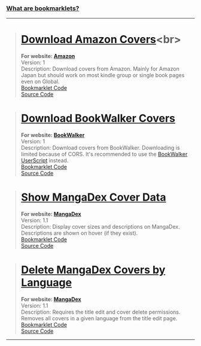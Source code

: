 ### [What are bookmarklets?](https://en.wikipedia.org/wiki/Bookmarklet)
***
> # [Download Amazon Covers](javascript:void%20function(){function%20t(t,e){const%20n=%22object%22==typeof%20t,r=n%3FURL.createObjectURL(t):t,o=document.createElement(%22a%22);o.href=r,o.download=e,o.target=%22_blank%22,o.rel=%22noopener%20noreferrer%22,o.dispatchEvent(new%20MouseEvent(%22click%22)),n%26%26URL.revokeObjectURL(r)}var%20e=Uint8Array,n=Uint16Array,r=Uint32Array,o=new%20e([0,0,0,0,0,0,0,0,1,1,1,1,2,2,2,2,3,3,3,3,4,4,4,4,5,5,5,5,0,0,0,0]),i=new%20e([0,0,0,0,1,1,2,2,3,3,4,4,5,5,6,6,7,7,8,8,9,9,10,10,11,11,12,12,13,13,0,0]),a=function(t,e){for(var%20o=new%20n(31),i=0;i%3C31;++i)o[i]=e+=1%3C%3Ct[i-1];var%20a=new%20r(o[30]);for(i=1;i%3C30;++i)for(var%20c=o[i];c%3Co[i+1];++c)a[c]=c-o[i]%3C%3C5|i;return[o,a]},c=a(o,2),l=c[0],s=c[1];l[28]=258,s[258]=28,a(i,0);for(var%20h=new%20n(32768),f=0;f%3C32768;++f){var%20u=(43690%26f)%3E%3E%3E1|(21845%26f)%3C%3C1;u=(61680%26(u=(52428%26u)%3E%3E%3E2|(13107%26u)%3C%3C2))%3E%3E%3E4|(3855%26u)%3C%3C4,h[f]=((65280%26u)%3E%3E%3E8|(255%26u)%3C%3C8)%3E%3E%3E1}var%20d=new%20e(288);for(f=0;f%3C144;++f)d[f]=8;for(f=144;f%3C256;++f)d[f]=9;for(f=256;f%3C280;++f)d[f]=7;for(f=280;f%3C288;++f)d[f]=8;var%20v=new%20e(32);for(f=0;f%3C32;++f)v[f]=5;var%20g=[%22unexpected%20EOF%22,%22invalid%20block%20type%22,%22invalid%20length/literal%22,%22invalid%20distance%22,%22stream%20finished%22,%22no%20stream%20handler%22,,%22no%20callback%22,%22invalid%20UTF-8%20data%22,%22extra%20field%20too%20long%22,%22date%20not%20in%20range%201980-2099%22,%22filename%20too%20long%22,%22stream%20finishing%22,%22invalid%20zip%20data%22],p=function(t,e,n){var%20r=new%20Error(e||g[t]);if(r.code=t,Error.captureStackTrace%26%26Error.captureStackTrace(r,p),!n)throw%20r;return%20r},w=new%20e(0),m=function(){for(var%20t=new%20Int32Array(256),e=0;e%3C256;++e){for(var%20n=e,r=9;--r;)n=(1%26n%26%26-306674912)^n%3E%3E%3E1;t[e]=n}return%20t}(),y=function(t,e,n){for(;n;++e)t[e]=n,n%3E%3E%3E=8},E=%22undefined%22!=typeof%20TextEncoder%26%26new%20TextEncoder,A=%22undefined%22!=typeof%20TextDecoder%26%26new%20TextDecoder;try{A.decode(w,{stream:!0}),1}catch(t){}function%20z(t,o){if(o){for(var%20i=new%20e(t.length),a=0;a%3Ct.length;++a)i[a]=t.charCodeAt(a);return%20i}if(E)return%20E.encode(t);var%20c=t.length,l=new%20e(t.length+(t.length%3E%3E1)),s=0,h=function(t){l[s++]=t};for(a=0;a%3Cc;++a){if(s+5%3El.length){var%20f=new%20e(s+8+(c-a%3C%3C1));f.set(l),l=f}var%20u=t.charCodeAt(a);u%3C128||o%3Fh(u):u%3C2048%3F(h(192|u%3E%3E6),h(128|63%26u)):u%3E55295%26%26u%3C57344%3F(h(240|(u=65536+(1047552%26u)|1023%26t.charCodeAt(++a))%3E%3E18),h(128|u%3E%3E12%2663),h(128|u%3E%3E6%2663),h(128|63%26u)):(h(224|u%3E%3E12),h(128|u%3E%3E6%2663),h(128|63%26u))}return%20function(t,o,i){(null==o||o%3C0)%26%26(o=0),(null==i||i%3Et.length)%26%26(i=t.length);var%20a=new(2==t.BYTES_PER_ELEMENT%3Fn:4==t.BYTES_PER_ELEMENT%3Fr:e)(i-o);return%20a.set(t.subarray(o,i)),a}(l,0,s)}var%20b=function(t){var%20e=0;if(t)for(var%20n%20in%20t){var%20r=t[n].length;r%3E65535%26%26p(9),e+=r+4}return%20e},T=function(t,e,n,r,o,i,a,c){var%20l=r.length,s=n.extra,h=c%26%26c.length,f=b(s);y(t,e,null!=a%3F33639248:67324752),e+=4,null!=a%26%26(t[e++]=20,t[e++]=n.os),t[e]=20,e+=2,t[e++]=n.flag%3C%3C1|(i%3C0%26%268),t[e++]=o%26%268,t[e++]=255%26n.compression,t[e++]=n.compression%3E%3E8;var%20u=new%20Date(null==n.mtime%3FDate.now():n.mtime),d=u.getFullYear()-1980;if((d%3C0||d%3E119)%26%26p(10),y(t,e,d%3C%3C25|u.getMonth()+1%3C%3C21|u.getDate()%3C%3C16|u.getHours()%3C%3C11|u.getMinutes()%3C%3C5|u.getSeconds()%3E%3E%3E1),e+=4,-1!=i%26%26(y(t,e,n.crc),y(t,e+4,i%3C0%3F-i-2:i),y(t,e+8,n.size)),y(t,e+12,l),y(t,e+14,f),e+=16,null!=a%26%26(y(t,e,h),y(t,e+6,n.attrs),y(t,e+10,a),e+=14),t.set(r,e),e+=l,f)for(var%20v%20in%20s){var%20g=s[v],w=g.length;y(t,e,+v),y(t,e+2,w),t.set(g,e+4),e+=4+w}return%20h%26%26(t.set(c,e),e+=h),e},x=function(){function%20t(t){var%20e;this.filename=t,this.c=(e=-1,{p:function(t){for(var%20n=e,r=0;r%3Ct.length;++r)n=m[255%26n^t[r]]^n%3E%3E%3E8;e=n},d:function(){return~e}}),this.size=0,this.compression=0}return%20t.prototype.process=function(t,e){this.ondata(null,t,e)},t.prototype.push=function(t,e){this.ondata||p(5),this.c.p(t),this.size+=t.length,e%26%26(this.crc=this.c.d()),this.process(t,e||!1)},t}(),k=function(){function%20t(t){this.ondata=t,this.u=[],this.d=1}return%20t.prototype.add=function(t){var%20n=this;if(this.ondata||p(5),2%26this.d)this.ondata(p(4+8*(1%26this.d),0,1),null,!1);else{var%20r=z(t.filename),o=r.length,i=t.comment,a=i%26%26z(i),c=o!=t.filename.length||a%26%26i.length!=a.length,l=o+b(t.extra)+30;o%3E65535%26%26this.ondata(p(11,0,1),null,!1);var%20s=new%20e(l);T(s,0,t,r,c,-1);var%20h=[s],f=function(){for(var%20t=0,e=h;t%3Ce.length;t++){var%20r=e[t];n.ondata(null,r,!1)}h=[]},u=this.d;this.d=0;var%20d=this.u.length,v=function(t,e){var%20n={};for(var%20r%20in%20t)n[r]=t[r];for(var%20r%20in%20e)n[r]=e[r];return%20n}(t,{f:r,u:c,o:a,t:function(){t.terminate%26%26t.terminate()},r:function(){if(f(),u){var%20t=n.u[d+1];t%3Ft.r():n.d=1}u=1}}),g=0;t.ondata=function(r,o,i){if(r)n.ondata(r,o,i),n.terminate();else%20if(g+=o.length,h.push(o),i){var%20a=new%20e(16);y(a,0,134695760),y(a,4,t.crc),y(a,8,g),y(a,12,t.size),h.push(a),v.c=g,v.b=l+g+16,v.crc=t.crc,v.size=t.size,u%26%26v.r(),u=1}else%20u%26%26f()},this.u.push(v)}},t.prototype.end=function(){var%20t=this;2%26this.d%3Fthis.ondata(p(4+8*(1%26this.d),0,1),null,!0):(this.d%3Fthis.e():this.u.push({r:function(){1%26t.d%26%26(t.u.splice(-1,1),t.e())},t:function(){}}),this.d=3)},t.prototype.e=function(){for(var%20t=0,n=0,r=0,o=0,i=this.u;o%3Ci.length;o++){r+=46+(v=i[o]).f.length+b(v.extra)+(v.o%3Fv.o.length:0)}for(var%20a,c,l,s,h,f=new%20e(r+22),u=0,d=this.u;u%3Cd.length;u++){var%20v=d[u];T(f,t,v,v.f,v.u,-v.c-2,n,v.o),t+=46+v.f.length+b(v.extra)+(v.o%3Fv.o.length:0),n+=v.b}a=f,c=t,l=this.u.length,s=r,h=n,y(a,c,101010256),y(a,c+8,l),y(a,c+10,l),y(a,c+12,s),y(a,c+16,h),this.ondata(null,f,!0),this.d=2},t.prototype.terminate=function(){for(var%20t=0,e=this.u;t%3Ce.length;t++){e[t].t()}this.d=2},t}();(function(){if(!/www.amazon.*/.test(window.location.hostname))return;const%20e=document.querySelectorAll(%22.itemImageLink%22),n=t=%3Efunction(t,e,n=0){const%20r=t.match(e);if(r%26%26r[n])return%20r[n]}(t,/(%3F:[/dp]|$)([A-Z0-9]{10})/,1),r=t=%3E`https://${window.location.hostname}/images/P/${t}.01.MAIN._SCRM_.jpg`;if(e.length%3E0){const%20o=Array.from(e).map((t=%3En(t.href)));return%20e.length%3E4%26%26confirm(%22Since%20you're%20downloading%20more%20than%204%20covers,%20would%20you%20like%20to%20zip%20them%3F%22)%3Ffunction(n){const%20o=[],i=new%20k(((e,n,r)=%3E{e%3Falert(%22Failed%20to%20zip%20covers!%22):o.push(n),r%26%26t(new%20Blob(o,{type:%22application/zip%22}),%22covers.zip%22)}));n.forEach((t=%3E{if(!t)return;c(r(t),t)}));let%20a=0;function%20c(t,n){const%20r=new%20FileReader;r.onload=t=%3E{if(!t.target)return++a;const%20r=new%20Uint8Array(t.target.result),o=new%20x(`${n}.jpg`);i.add(o),o.push(r,!0),++a,a%3E=e.length%26%26i.end()},fetch(t).then((t=%3Et.blob())).then((t=%3E{try{r.readAsArrayBuffer(t)}catch(t){console.error(%22Failed%20to%20zip%20cover!%22,t)}})).catch((t=%3Econsole.error(%22Failed%20to%20fetch%20cover!%22,t)))}}(o):void%20i(o)}const%20o=n(window.location.href);if(!o)return%20alert(%22No%20covers%20found%20on%20this%20page!%22);function%20i(e){e.forEach((e=%3E{e%26%26t(r(e),`${e}.jpg`)}))}i([o])})();}();)<br>
> **For website: [Amazon](https://www.amazon.com)**<br>
> Version: 1<br>
> Description: Download covers from Amazon. Mainly for Amazon Japan but should work on most kindle group or single book pages even on Global.<br>
> [Bookmarklet Code](https://github.com/rRoler/Bookmarklets/blob/main/dist/amazon/download_covers.min.js)<br>
> [Source Code](https://github.com/rRoler/Bookmarklets/blob/main/src/amazon/download_covers.ts)

> # [Download BookWalker Covers](javascript:void%20function(){function%20e(e,t,o=0){const%20r=e.match(t);if(r%26%26r[o])return%20r[o]}(function(){if(!/bookwalker.jp/.test(window.location.hostname))return;let%20t=document.querySelectorAll(%22img.lazy%22);(/de([-0-9a-f]{20,}\/.*)%3F$/.test(window.location.pathname)||document.querySelector(%22%23js-episode-list%22))%26%26(t=document.querySelectorAll('meta[property=%22og:image%22]'));const%20o=Array.from(t).map((t=%3E(t=%3E{const%20o=e(t,/:\/\/[^/]*\/([0-9]+)\/[0-9a-zA-Z_]+(\.[^/.]*)$/,1)||e(t,/:\/\/[^/]*\/(\D+)([0-9]+)(\.[^/.]*)$/,2);if(o)return/:\/\/c.bookwalker.jp\/thumbnailImage_[0-9]+\.[^/.]*$/.test(t)%3FparseInt(o)-1:parseInt(o.split(%22%22).reverse().join(%22%22))-1})(t.getAttribute(%22data-original%22)||t.getAttribute(%22data-srcset%22)||t.src||t.content)));if(t.length%3E4%26%26!confirm(%22You%20are%20about%20to%20download%20more%20than%204%20covers!%22))return;(function(e){e.forEach((e=%3E{e%26%26function(e,t){const%20o=%22object%22==typeof%20e,r=o%3FURL.createObjectURL(e):e,n=document.createElement(%22a%22);n.href=r,n.download=t,n.target=%22_blank%22,n.rel=%22noopener%20noreferrer%22,n.dispatchEvent(new%20MouseEvent(%22click%22)),o%26%26URL.revokeObjectURL(r)}((e=%3E`https://c.bookwalker.jp/coverImage_${e}.jpg`)(e),`${e}.jpg`)}))})(o)})();}();)<br>
> **For website: [BookWalker](https://bookwalker.jp)**<br>
> Version: 1<br>
> Description: Download covers from BookWalker. Downloading is limited because of CORS. It's recommended to use the [BookWalker UserScript](https://github.com/rRoler/UserScripts/blob/master/Public/tampermonkey/bookwalker.js) instead.<br>
> [Bookmarklet Code](https://github.com/rRoler/Bookmarklets/blob/main/dist/bookwalker/download_covers.min.js)<br>
> [Source Code](https://github.com/rRoler/Bookmarklets/blob/main/src/bookwalker/download_covers.ts)

> # [Show MangaDex Cover Data](javascript:void%20function(){(function(){if(!/mangadex\..*/.test(window.location.hostname))return;const%20t=/\/title\/+[-0-9a-f]{20,}/.test(window.location.pathname)||/\/title\/edit\/+[-0-9a-f]{20,}/.test(window.location.pathname)||/\/draft\/+[-0-9a-f]{20,}/.test(window.location.pathname),e=100,r=[],o=[];if(document.querySelectorAll(%22img,%20div%22).forEach((t=%3E{const%20e=t.src||t.style.getPropertyValue(%22background-image%22);if(/\/covers\/+[-0-9a-f]{20,}\/+[-0-9a-f]{20,}[^/]+(%3F:[%3F%23].*)%3F$/.test(e)){r.push(t);const%20a=function(t,e,r=0){const%20o=t.match(e);if(o%26%26o[r])return%20o[r]}(e,/[-0-9a-f]{20,}/,0);a%26%26!o.includes(a)%26%26o.push(a)}})),!o||o.length%3C=0)return%20alert(%22No%20covers%20found%20on%20this%20page!%22);const%20a=o.map((e=%3Et%3F`manga[]=${e}`:`ids[]=${e}`)).join(%22%26%22);function%20n(e=0){return%20new%20Promise((r=%3E{let%20o=`https://api.mangadex.org/manga%3F${a}%26includes[]=cover_art%26limit=100%26offset=${e}`;t%26%26(o=`https://api.mangadex.org/cover%3Forder[volume]=asc%26${a}%26limit=100%26offset=${e}`),fetch(o).then((t=%3Er(t.json()))).catch((t=%3E{console.error(t),alert(%22Failed%20to%20fetch%20cover%20data!%22)}))}))}new%20Promise((r=%3E{const%20o=[];n().then((a=%3E{if(!t)return%20a.data.forEach((t=%3E{const%20e=t.relationships.find((t=%3E%22cover_art%22===t.type));e%26%26(e.relationships=[{type:t.type,id:t.id}],o.push(e))})),r(o);if(o.push(...a.data),o.length%3E=a.total)return%20r(o);for(let%20t=e;t%3Ca.total;t+=e)n(t).then((t=%3E{if(o.push(...t.data),o.length%3E=t.total)return%20r(o)}))}))})).then((t=%3E{r.forEach((e=%3E{const%20r=e.src||e.style.getPropertyValue(%22background-image%22);t.forEach((t=%3E{const%20o=t.relationships.find((t=%3E%22manga%22===t.type));if(o%26%26new%20RegExp(`${o.id}/${t.attributes.fileName}`).test(r)){const%20r=new%20Image;r.src=`https://mangadex.org/covers/${o.id}/${t.attributes.fileName}`,r.onload=()=%3E{t.attributes.description%26%26e.setAttribute(%22title%22,t.attributes.description);const%20o=document.createElement(%22span%22),a=`${r.width}x${r.height}`;o.innerText=a,o.setAttribute(%22title%22,a),o.style.setProperty(%22position%22,%22absolute%22),o.style.setProperty(%22top%22,%220%22),%22img%22===e.tagName.toLowerCase()%3F(o.style.setProperty(%22padding%22,%220.5rem%200.5rem%201rem%22),o.style.setProperty(%22color%22,%22%23fff%22),o.style.setProperty(%22left%22,%220%22),o.style.setProperty(%22width%22,%22100%25%22),o.style.setProperty(%22background%22,%22linear-gradient(0deg,transparent,rgba(0,0,0,0.8))%22),e.parentElement%26%26e.parentElement.append(o)):(o.style.setProperty(%22padding%22,%220%200.4rem%200.1rem%22),o.style.setProperty(%22background-color%22,%22var(--md-accent)%22),o.style.setProperty(%22border-bottom-left-radius%22,%224px%22),o.style.setProperty(%22border-bottom-right-radius%22,%224px%22),e.append(o))}}}))}))}))})();}();)<br>
> **For website: [MangaDex](https://mangadex.org)**<br>
> Version: 1.1<br>
> Description: Display cover sizes and descriptions on MangaDex. Descriptions are shown on hover (if they exist).<br>
> [Bookmarklet Code](https://github.com/rRoler/Bookmarklets/blob/main/dist/mangadex/show_cover_data.min.js)<br>
> [Source Code](https://github.com/rRoler/Bookmarklets/blob/main/src/mangadex/show_cover_data.ts)

> # [Delete MangaDex Covers by Language](javascript:void%20function(){(function(){if(!/mangadex\..*/.test(window.location.hostname))return;const%20e=prompt(%22Language%20name:%22,%22Japanese%22);if(!e)return;const%20n=[];document.querySelectorAll(%22div.page-sizer%22).forEach((t=%3E{const%20o=t.parentElement;if(!o)return;const%20l=o.querySelector(%22.close%22),r=o.querySelector(%22.placeholder-text.with-label%22);l%26%26r%26%26e.toLowerCase().replaceAll(%22%20%22,%22%22).includes(r.innerText.toLowerCase().replaceAll(%22%20%22,%22%22))%26%26(l.dispatchEvent(new%20MouseEvent(%22click%22)),n.push(t))})),n.length%3E0%3Fconsole.log(%22Deleted%20covers:%22,n):alert(%22No%20covers%20in%20given%20language%20found!%22)})();}();)<br>
> **For website: [MangaDex](https://mangadex.org)**<br>
> Version: 1.1<br>
> Description: Requires the title edit and cover delete permissions. Removes all covers in a given language from the title edit page.<br>
> [Bookmarklet Code](https://github.com/rRoler/Bookmarklets/blob/main/dist/mangadex/del_covers_by_lang.min.js)<br>
> [Source Code](https://github.com/rRoler/Bookmarklets/blob/main/src/mangadex/del_covers_by_lang.ts)

***